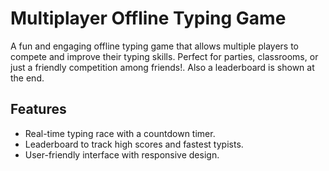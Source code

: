 # Multiplayer Offline Typing Game
A fun and engaging offline typing game that allows multiple players to compete and improve their typing skills. Perfect for parties, classrooms, or just a friendly competition among friends!.
Also a leaderboard is shown at the end.



## Features

- Real-time typing race with a countdown timer.
- Leaderboard to track high scores and fastest typists.
- User-friendly interface with responsive design.
